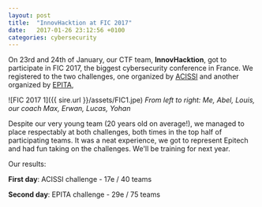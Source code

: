 ```yaml
---
layout: post
title:  "InnovHacktion at FIC 2017"
date:   2017-01-26 23:12:56 +0100
categories: cybersecurity
---
```


  On 23rd and 24th of January, our CTF team, **InnovHacktion**, got to participate in FIC 2017, the biggest cybersecurity conference in France. We registered to the two challenges, one organized by [ACISSI](http://www.acissi.net/) and another organized by [EPITA](http://www.epita.fr/), 

![FIC 2017 1]({{ sire.url }}/assets/FIC1.jpe)
*From left to right: Me, Abel, Louis, our coach Max, Erwan, Lucas, Yohan*

  Despite our very young team (20 years old on average!), we managed to place respectably at both challenges, both times in the top half of participating teams. It was a neat experience, we got to represent Epitech and had fun taking on the challenges. We'll be training for next year.

Our results:

**First day**: ACISSI challenge - 17e / 40 teams

**Second day**: EPITA challenge - 29e / 75 teams